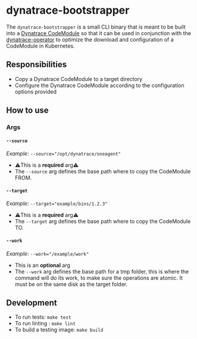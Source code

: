 # dynatrace-bootstrapper

The `dynatrace-bootstrapper` is a small CLI binary that is meant to be built into a [Dynatrace CodeModule](https://gallery.ecr.aws/dynatrace/dynatrace-codemodules) so that it can be used in conjunction with the [dynatrace-operator](https://github.com/Dynatrace/dynatrace-operator) to optimize the download and configuration of a CodeModule in Kubernetes.

## Responsibilities

- Copy a Dynatrace CodeModule to a target directory
- Configure the Dynatrace CodeModule according to the configuration options provided

## How to use

### Args

#### `--source`

*Example*: `--source="/opt/dynatrace/oneagent"`

- ⚠️This is a **required** arg⚠️
- The `--source` arg defines the base path where to copy the CodeModule FROM.

#### `--target`

*Example*: `--target="example/bins/1.2.3"`

- ⚠️This is a **required** arg⚠️
- The `--target` arg defines the base path where to copy the CodeModule TO.

#### `--work`

*Example*: `--work="/example/work"`

- This is an **optional** arg
- The `--work` arg defines the base path for a tmp folder, this is where the command will do its work, to make sure the operations are atomic. It must be on the same disk as the target folder.

## Development

- To run tests: `make test`
- To run linting : `make lint`
- To build a testing image: `make build`
